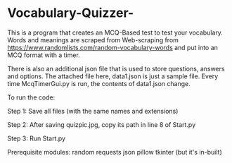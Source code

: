 # Vocabulary-Quizzer-
This is a program that creates an MCQ-Based test to test your vocabulary. Words and meanings are scraped from Web-scraping from https://www.randomlists.com/random-vocabulary-words and put into an MCQ format with a timer.

There is also an additional json file that is used to store questions, answers and options. The attached file here, data1.json is just a sample file. Every time McqTimerGui.py is run, the contents of data1.json change.

To run the code:

Step 1: Save all files (with the same names and extensions)

Step 2: After saving quizpic.jpg, copy its path in line 8 of Start.py

Step 3: Run Start.py

Prerequisite modules:
    random
    requests
    json
    pillow
    tkinter (but it's in-built)
